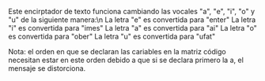 Este encirptador de texto funciona cambiando las vocales "a", "e", "i", "o" y "u" de la siguiente manera:\n
  La letra "e" es convertida para "enter"
  La letra "i" es convertida para "imes"
  La letra "a" es convertida para "ai"
  La letra "o" es convertida para "ober"
  La letra "u" es convertida para "ufat"
  
Nota: el orden en que se declaran las cariables en la matriz código necesitan estar en este orden debido a que si se declara primero la a, el mensaje se distorciona. 
